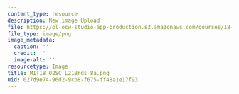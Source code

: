 ```yaml
---
content_type: resource
description: New image Upload
file: https://ol-ocw-studio-app-production.s3.amazonaws.com/courses/18-02sc-multivariable-calculus-fall-2010/027d9e7496d29cb8f675ff48a1e17f93_MIT18_02SC_L21Brds_8a.png
file_type: image/png
image_metadata:
  caption: ''
  credit: ''
  image-alt: ''
resourcetype: Image
title: MIT18_02SC_L21Brds_8a.png
uid: 027d9e74-96d2-9cb8-f675-ff48a1e17f93
---
```

